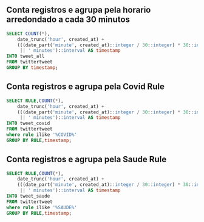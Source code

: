 ## Conta registros e agrupa pela horario arredondado a cada 30 minutos
~~~~sql
SELECT COUNT(*), 
    date_trunc('hour', created_at) +
    (((date_part('minute', created_at)::integer / 30::integer) * 30::integer)
     || ' minutes')::interval AS timestamp
INTO tweet_all
FROM twittertweet
GROUP BY timestamp;
~~~~


## Conta registros e agrupa pela Covid Rule
~~~~sql
SELECT RULE,COUNT(*), 
    date_trunc('hour', created_at) +
    (((date_part('minute', created_at)::integer / 30::integer) * 30::integer)
     || ' minutes')::interval AS timestamp
INTO tweet_covid
FROM twittertweet
where rule ilike '%COVID%'
GROUP BY RULE,timestamp;
~~~~

## Conta registros e agrupa pela Saude Rule
~~~~sql
SELECT RULE,COUNT(*), 
    date_trunc('hour', created_at) +
    (((date_part('minute', created_at)::integer / 30::integer) * 30::integer)
     || ' minutes')::interval AS timestamp
INTO tweet_saude
FROM twittertweet
where rule ilike '%SAUDE%'
GROUP BY RULE,timestamp;
~~~~

